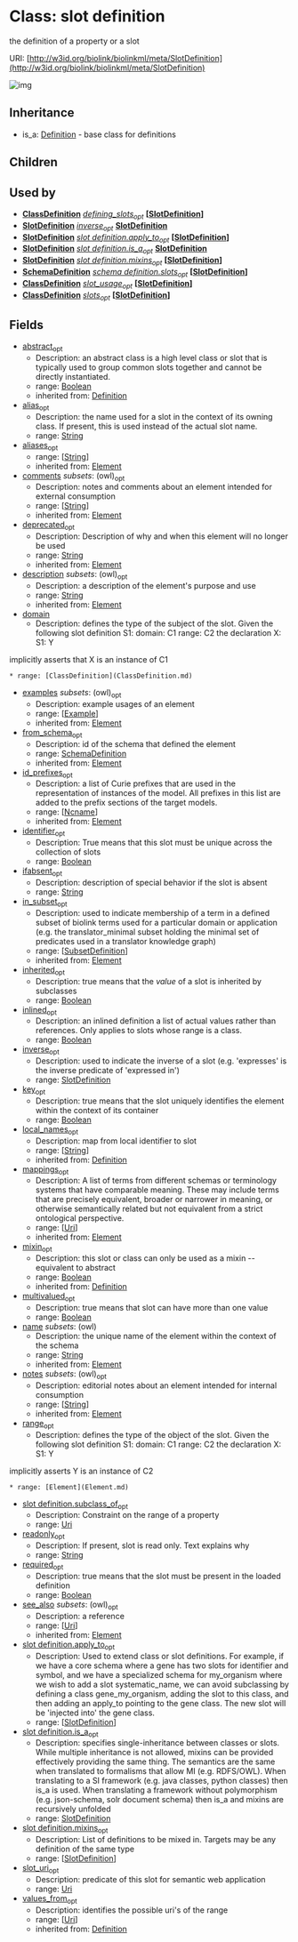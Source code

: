 # Class: slot definition


the definition of a property or a slot

URI: [http://w3id.org/biolink/biolinkml/meta/SlotDefinition](http://w3id.org/biolink/biolinkml/meta/SlotDefinition)

![img](images/SlotDefinition.png)
## Inheritance

 *  is_a: [Definition](Definition.md) - base class for definitions
## Children

## Used by

 *  **[ClassDefinition](ClassDefinition.md)** *[defining_slots](defining_slots.md)<sub>opt</sub>*  **[[SlotDefinition](SlotDefinition.md)]**
 *  **[SlotDefinition](SlotDefinition.md)** *[inverse](inverse.md)<sub>opt</sub>*  **[SlotDefinition](SlotDefinition.md)**
 *  **[SlotDefinition](SlotDefinition.md)** *[slot definition.apply_to](slot_definition_apply_to.md)<sub>opt</sub>*  **[[SlotDefinition](SlotDefinition.md)]**
 *  **[SlotDefinition](SlotDefinition.md)** *[slot definition.is_a](slot_definition_is_a.md)<sub>opt</sub>*  **[SlotDefinition](SlotDefinition.md)**
 *  **[SlotDefinition](SlotDefinition.md)** *[slot definition.mixins](slot_definition_mixins.md)<sub>opt</sub>*  **[[SlotDefinition](SlotDefinition.md)]**
 *  **[SchemaDefinition](SchemaDefinition.md)** *[schema definition.slots](slot_definitions.md)<sub>opt</sub>*  **[[SlotDefinition](SlotDefinition.md)]**
 *  **[ClassDefinition](ClassDefinition.md)** *[slot_usage](slot_usage.md)<sub>opt</sub>*  **[[SlotDefinition](SlotDefinition.md)]**
 *  **[ClassDefinition](ClassDefinition.md)** *[slots](slots.md)<sub>opt</sub>*  **[[SlotDefinition](SlotDefinition.md)]**
## Fields

 * [abstract](abstract.md)<sub>opt</sub>
    * Description: an abstract class is a high level class or slot that is typically used to group common slots together and cannot be directly instantiated.
    * range: [Boolean](Boolean.md)
    * inherited from: [Definition](Definition.md)
 * [alias](alias.md)<sub>opt</sub>
    * Description: the name used for a slot in the context of its owning class.  If present, this is used instead of the actual slot name.
    * range: [String](String.md)
 * [aliases](aliases.md)<sub>opt</sub>
    * range: [[String](String.md)]
    * inherited from: [Element](Element.md)
 * [comments](comments.md) *subsets*: (owl)<sub>opt</sub>
    * Description: notes and comments about an element intended for external consumption
    * range: [[String](String.md)]
    * inherited from: [Element](Element.md)
 * [deprecated](deprecated.md)<sub>opt</sub>
    * Description: Description of why and when this element will no longer be used
    * range: [String](String.md)
    * inherited from: [Element](Element.md)
 * [description](description.md) *subsets*: (owl)<sub>opt</sub>
    * Description: a description of the element's purpose and use
    * range: [String](String.md)
    * inherited from: [Element](Element.md)
 * [domain](domain.md)
    * Description: defines the type of the subject of the slot.  Given the following slot definition
  S1:
    domain: C1
    range:  C2
the declaration
  X:
    S1: Y

implicitly asserts that X is an instance of C1

    * range: [ClassDefinition](ClassDefinition.md)
 * [examples](examples.md) *subsets*: (owl)<sub>opt</sub>
    * Description: example usages of an element
    * range: [[Example](Example.md)]
    * inherited from: [Element](Element.md)
 * [from_schema](from_schema.md)<sub>opt</sub>
    * Description: id of the schema that defined the element
    * range: [SchemaDefinition](SchemaDefinition.md)
    * inherited from: [Element](Element.md)
 * [id_prefixes](id_prefixes.md)<sub>opt</sub>
    * Description: a list of Curie prefixes that are used in the representation of instances of the model.  All prefixes in this list are added to the prefix sections of the target models.
    * range: [[Ncname](Ncname.md)]
    * inherited from: [Element](Element.md)
 * [identifier](identifier.md)<sub>opt</sub>
    * Description: True means that this slot must be unique across the collection of slots
    * range: [Boolean](Boolean.md)
 * [ifabsent](ifabsent.md)<sub>opt</sub>
    * Description: description of special behavior if the slot is absent
    * range: [String](String.md)
 * [in_subset](in_subset.md)<sub>opt</sub>
    * Description: used to indicate membership of a term in a defined subset of biolink terms used for a particular domain or application (e.g. the translator_minimal subset holding the minimal set of predicates used in a translator knowledge graph)
    * range: [[SubsetDefinition](SubsetDefinition.md)]
    * inherited from: [Element](Element.md)
 * [inherited](inherited.md)<sub>opt</sub>
    * Description: true means that the *value* of a slot is inherited by subclasses
    * range: [Boolean](Boolean.md)
 * [inlined](inlined.md)<sub>opt</sub>
    * Description: an inlined definition a list of actual values rather than references.  Only applies to slots whose range is a class.
    * range: [Boolean](Boolean.md)
 * [inverse](inverse.md)<sub>opt</sub>
    * Description: used to indicate the inverse of a slot (e.g. 'expresses' is the inverse predicate of 'expressed in')
    * range: [SlotDefinition](SlotDefinition.md)
 * [key](key.md)<sub>opt</sub>
    * Description: true means that the slot uniquely identifies the element within the context of its container
    * range: [Boolean](Boolean.md)
 * [local_names](local_names.md)<sub>opt</sub>
    * Description: map from local identifier to slot
    * range: [[String](String.md)]
    * inherited from: [Definition](Definition.md)
 * [mappings](mappings.md)<sub>opt</sub>
    * Description: A list of terms from different schemas or terminology systems that have comparable meaning. These may include terms that are precisely equivalent, broader or narrower in meaning, or otherwise semantically related but not equivalent from a strict ontological perspective.
    * range: [[Uri](Uri.md)]
    * inherited from: [Element](Element.md)
 * [mixin](mixin.md)<sub>opt</sub>
    * Description: this slot or class can only be used as a mixin -- equivalent to abstract
    * range: [Boolean](Boolean.md)
    * inherited from: [Definition](Definition.md)
 * [multivalued](multivalued.md)<sub>opt</sub>
    * Description: true means that slot can have more than one value
    * range: [Boolean](Boolean.md)
 * [name](name.md) *subsets*: (owl)
    * Description: the unique name of the element within the context of the schema
    * range: [String](String.md)
    * inherited from: [Element](Element.md)
 * [notes](notes.md) *subsets*: (owl)<sub>opt</sub>
    * Description: editorial notes about an element intended for internal consumption
    * range: [[String](String.md)]
    * inherited from: [Element](Element.md)
 * [range](range.md)<sub>opt</sub>
    * Description: defines the type of the object of the slot.  Given the following slot definition
  S1:
    domain: C1
    range:  C2
the declaration
  X:
    S1: Y

implicitly asserts Y is an instance of C2

    * range: [Element](Element.md)
 * [slot definition.subclass_of](range_subclass.md)<sub>opt</sub>
    * Description: Constraint on the range of a property
    * range: [Uri](Uri.md)
 * [readonly](readonly.md)<sub>opt</sub>
    * Description: If present, slot is read only.  Text explains why
    * range: [String](String.md)
 * [required](required.md)<sub>opt</sub>
    * Description: true means that the slot must be present in the loaded definition
    * range: [Boolean](Boolean.md)
 * [see_also](see_also.md) *subsets*: (owl)<sub>opt</sub>
    * Description: a reference
    * range: [[Uri](Uri.md)]
    * inherited from: [Element](Element.md)
 * [slot definition.apply_to](slot_definition_apply_to.md)<sub>opt</sub>
    * Description: Used to extend class or slot definitions. For example, if we have a core schema where a gene has two slots for identifier and symbol, and we have a specialized schema for my_organism where we wish to add a slot systematic_name, we can avoid subclassing by defining a class gene_my_organism, adding the slot to this class, and then adding an apply_to pointing to the gene class. The new slot will be 'injected into' the gene class.
    * range: [[SlotDefinition](SlotDefinition.md)]
 * [slot definition.is_a](slot_definition_is_a.md)<sub>opt</sub>
    * Description: specifies single-inheritance between classes or slots. While multiple inheritance is not allowed, mixins can be provided effectively providing the same thing. The semantics are the same when translated to formalisms that allow MI (e.g. RDFS/OWL). When translating to a SI framework (e.g. java classes, python classes) then is_a is used. When translating a framework without polymorphism (e.g. json-schema, solr document schema) then is_a and mixins are recursively unfolded
    * range: [SlotDefinition](SlotDefinition.md)
 * [slot definition.mixins](slot_definition_mixins.md)<sub>opt</sub>
    * Description: List of definitions to be mixed in. Targets may be any definition of the same type
    * range: [[SlotDefinition](SlotDefinition.md)]
 * [slot_uri](slot_uri.md)<sub>opt</sub>
    * Description: predicate of this slot for semantic web application
    * range: [Uri](Uri.md)
 * [values_from](values_from.md)<sub>opt</sub>
    * Description: identifies the possible uri's of the range
    * range: [[Uri](Uri.md)]
    * inherited from: [Definition](Definition.md)
